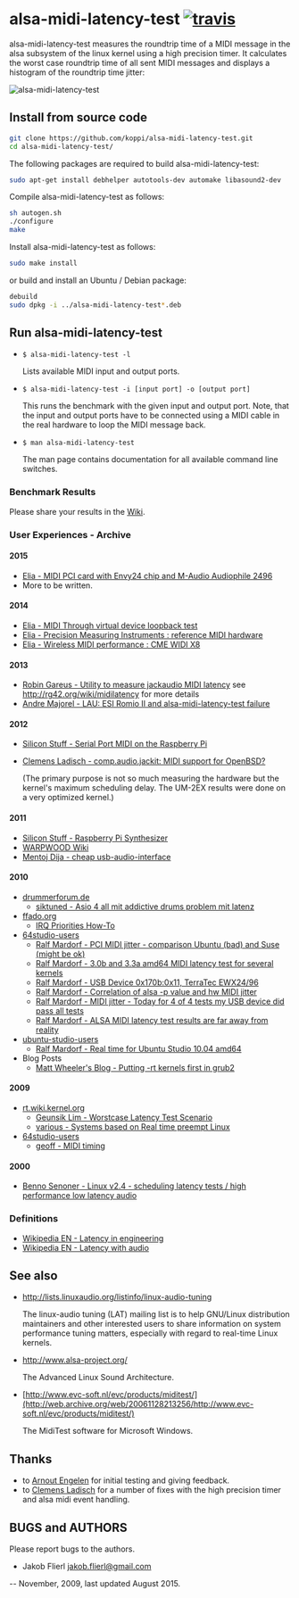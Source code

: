 # alsa-midi-latency-test [![travis](https://travis-ci.org/koppi/alsa-midi-latency-test.png?branch=master)](https://travis-ci.org/koppi/alsa-midi-latency-test)

alsa-midi-latency-test measures the roundtrip time of a MIDI message in the alsa subsystem of the linux kernel using a high precision timer. It calculates the worst case roundtrip time of all sent MIDI messages and displays a histogram of the roundtrip time jitter:

![alsa-midi-latency-test](https://raw.github.com/koppi/alsa-midi-latency-test/master/alsa-midi-latency-test.gif "alsa midi latency test")

## Install from source code
```bash
git clone https://github.com/koppi/alsa-midi-latency-test.git
cd alsa-midi-latency-test/
```
The following packages are required to build alsa-midi-latency-test:
```bash
sudo apt-get install debhelper autotools-dev automake libasound2-dev
```
Compile alsa-midi-latency-test as follows:
```bash
sh autogen.sh
./configure
make
```
Install alsa-midi-latency-test as follows:
```bash
sudo make install
```
or build and install an Ubuntu / Debian package:
```bash
debuild
sudo dpkg -i ../alsa-midi-latency-test*.deb
```

## Run alsa-midi-latency-test

 * ``` $ alsa-midi-latency-test -l ```

    Lists available MIDI input and output ports.

 * ``` $ alsa-midi-latency-test -i [input port] -o [output port] ```

    This runs the benchmark with the given input and output port. Note, that the
    input and output ports have to be connected using a MIDI cable in the real
    hardware to loop the MIDI message back.

 * ``` $ man alsa-midi-latency-test ```

    The man page contains documentation for all available command line switches.

### Benchmark Results

Please share your results in the [Wiki](../../wiki/).

### User Experiences - Archive

#### 2015
 * [Elia - MIDI PCI card with Envy24 chip and M-Audio Audiophile 2496](http://cauldronmidi.org/index.php/forum/perf-tools/7-alsa-midi-latency-test)
 * More to be written.

#### 2014

 * [Elia - MIDI Through virtual device loopback test](https://github.com/raboof/alsa-midi-latency-test/wiki/MIDI-Through-virtual-device-loopback-test)
 * [Elia - Precision Measuring Instruments : reference MIDI hardware](https://github.com/raboof/alsa-midi-latency-test/wiki/Precision-Measuring-Instruments-:-reference-MIDI-hardware)
 * [Elia - Wireless MIDI performance : CME WIDI X8](https://github.com/raboof/alsa-midi-latency-test/wiki/Wireless-MIDI-performance-:-CME-WIDI-X8)

#### 2013

 * [Robin Gareus - Utility to measure jackaudio MIDI latency](https://github.com/x42/jack_midi_latency)
   see http://rg42.org/wiki/midilatency for more details
 * [Andre Majorel - LAU: ESI Romio II and alsa-midi-latency-test failure](http://linuxaudio.org/mailarchive/lau/2014/1/26/203927)

#### 2012

 * [Silicon Stuff - Serial Port MIDI on the Raspberry Pi](http://www.siliconstuff.com/2012/08/serial-port-midi-on-raspberry-pi.html)
 * [Clemens Ladisch - comp.audio.jackit: MIDI support for OpenBSD?](http://en.it-usenet.org/thread/11091/12748/)
 
   (The primary purpose is not so much measuring the hardware but the kernel's maximum scheduling delay. The UM-2EX results were done on a very optimized kernel.)

#### 2011

 * [Silicon Stuff - Raspberry Pi Synthesizer](http://www.raspberrypi.org/phpBB3/viewtopic.php?f=38&t=15422&start=25)
 * [WARPWOOD Wiki](http://www.warpwood.com/wiki/linux-audio/#index9h2)
 * [Mentoj Dija - cheap usb-audio-interface]()

#### 2010

 * [drummerforum.de](http://www.drummerforum.de/forum/)
     * [siktuned - Asio 4 all mit addictive drums problem mit latenz](http://www.drummerforum.de/forum/48500-asio-4-all-mit-addictive-drums-problem-mit-latenz.html#post787463)
 * [ffado.org](http://subversion.ffado.org/wiki/)
     * [IRQ Priorities How-To](http://subversion.ffado.org/wiki/IrqPriorities)
 * [64studio-users](http://www.mail-archive.com/64studio-users@lists.64studio.com)
     * [Ralf Mardorf - PCI MIDI jitter - comparison Ubuntu (bad) and Suse	(might be ok)](http://www.mail-archive.com/64studio-users@lists.64studio.com/msg02099.html)
     * [Ralf Mardorf - 3.0b and 3.3a amd64 MIDI latency test for several	kernels](http://www.mail-archive.com/64studio-users@lists.64studio.com/msg02103.html)
     * [Ralf Mardorf - USB Device 0x170b:0x11, TerraTec EWX24/96](http://www.mail-archive.com/64studio-users@lists.64studio.com/msg02047.html)
     * [Ralf Mardorf - Correlation of alsa -p value and hw MIDI jitter](http://www.mail-archive.com/64studio-users@lists.64studio.com/msg02109.html)
     * [Ralf Mardorf - MIDI jitter - Today for 4 of 4 tests my USB device did pass all tests](http://www.mail-archive.com/64studio-users@lists.64studio.com/msg02089.html)
     * [Ralf Mardorf - ALSA MIDI latency test results are far away from	reality](http://www.mail-archive.com/64studio-users@lists.64studio.com/msg02104.html)
 * [ubuntu-studio-users](https://lists.ubuntu.com/archives/ubuntu-studio-users/)
     * [Ralf Mardorf - Real time for Ubuntu Studio 10.04 amd64](https://lists.ubuntu.com/archives/ubuntu-studio-users/2010-July/006392.html)
 * Blog Posts
     * [Matt Wheeler's Blog - Putting -rt kernels first in grub2](http://funkyhat.org/2010/01/19/putting-rt-kernels-first-in-grub2/)

#### 2009

 * [rt.wiki.kernel.org](https://rt.wiki.kernel.org/)
     * [Geunsik Lim - Worstcase Latency Test Scenario](https://rt.wiki.kernel.org/articles/w/o/r/Worstcase_Latency_Test_Scenario_72eb.html)
     * [various - Systems based on Real time preempt Linux](https://rt.wiki.kernel.org/articles/s/y/s/Systems_based_on_Real_time_preempt_Linux_29a7.html)
 * [64studio-users](http://www.mail-archive.com/64studio-users@lists.64studio.com)
     * [geoff - MIDI timing](http://www.mail-archive.com/64studio-users@lists.64studio.com/msg01635.html)

#### 2000

 * [Benno Senoner - Linux v2.4 - scheduling latency tests / high performance low latency audio](http://www.gardena.net/benno/linux/audio/)

### Definitions

 * [Wikipedia EN - Latency in engineering](http://tinyurl.com/wikipedia-latency-engineering)
 * [Wikipedia EN - Latency with audio](http://tinyurl.com/wikipedia-latency-audio)

## See also

 * http://lists.linuxaudio.org/listinfo/linux-audio-tuning

    The linux-audio tuning (LAT) mailing list is to help GNU/Linux distribution
    maintainers  and  other interested users to share information on system
    performance tuning matters, especially with regard to real-time Linux
    kernels.

 * http://www.alsa-project.org/

    The Advanced Linux Sound Architecture.

 * [http://www.evc-soft.nl/evc/products/miditest/](http://web.archive.org/web/20061128213256/http://www.evc-soft.nl/evc/products/miditest/)

    The MidiTest software for Microsoft Windows.

## Thanks

 * to [Arnout Engelen](https://github.com/raboof) for initial testing and giving feedback.
 * to [Clemens Ladisch](https://github.com/cladisch) for a number of fixes with the high precision timer and alsa midi event handling.

## BUGS and AUTHORS

Please report bugs to the authors.

 * Jakob Flierl <jakob.flierl@gmail.com>

-- November, 2009, last updated August 2015.
